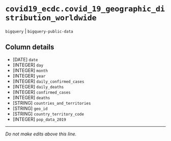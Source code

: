 # `covid19_ecdc.covid_19_geographic_distribution_worldwide`
`bigquery` | `bigquery-public-data`

## Column details
* [DATE]      `date`
* [INTEGER]   `day`
* [INTEGER]   `month`
* [INTEGER]   `year`
* [INTEGER]   `daily_confirmed_cases`
* [INTEGER]   `daily_deaths`
* [INTEGER]   `confirmed_cases`
* [INTEGER]   `deaths`
* [STRING]    `countries_and_territories`
* [STRING]    `geo_id`
* [STRING]    `country_territory_code`
* [INTEGER]   `pop_data_2019`

-------------------------------------------------------------------------------
*Do not make edits above this line.*
